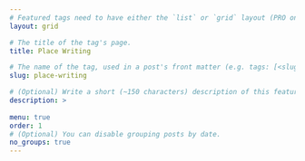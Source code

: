 ```yaml
---
# Featured tags need to have either the `list` or `grid` layout (PRO only).
layout: grid

# The title of the tag's page.
title: Place Writing

# The name of the tag, used in a post's front matter (e.g. tags: [<slug>]).
slug: place-writing

# (Optional) Write a short (~150 characters) description of this featured tag.
description: >
 
menu: true
order: 1
# (Optional) You can disable grouping posts by date.
no_groups: true
---
```

